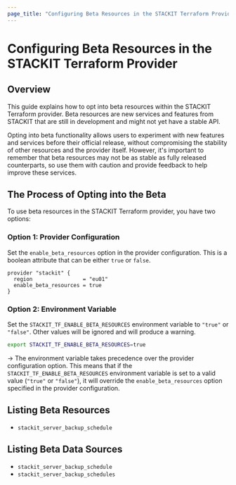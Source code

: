 ```yaml
---
page_title: "Configuring Beta Resources in the STACKIT Terraform Provider"
---
```

# Configuring Beta Resources in the STACKIT Terraform Provider

## Overview

This guide explains how to opt into beta resources within the STACKIT Terraform provider. Beta resources are new services and features from STACKIT that are still in development and might not yet have a stable API.

Opting into beta functionality allows users to experiment with new features and services before their official release, without compromising the stability of other resources and the provider itself. However, it's important to remember that beta resources may not be as stable as fully released counterparts, so use them with caution and provide feedback to help improve these services.

## The Process of Opting into the Beta

To use beta resources in the STACKIT Terraform provider, you have two options:

### Option 1: Provider Configuration

Set the `enable_beta_resources` option in the provider configuration. This is a boolean attribute that can be either `true` or `false`.

```hcl
provider "stackit" {
  region                = "eu01"
  enable_beta_resources = true
}
```

### Option 2: Environment Variable

Set the `STACKIT_TF_ENABLE_BETA_RESOURCES` environment variable to `"true"` or `"false"`. Other values will be ignored and will produce a warning.

```sh
export STACKIT_TF_ENABLE_BETA_RESOURCES=true
```

-> The environment variable takes precedence over the provider configuration option. This means that if the `STACKIT_TF_ENABLE_BETA_RESOURCES` environment variable is set to a valid value (`"true"` or `"false"`), it will override the `enable_beta_resources` option specified in the provider configuration.

## Listing Beta Resources

- `stackit_server_backup_schedule`

## Listing Beta Data Sources

- `stackit_server_backup_schedule`
- `stackit_server_backup_schedules`